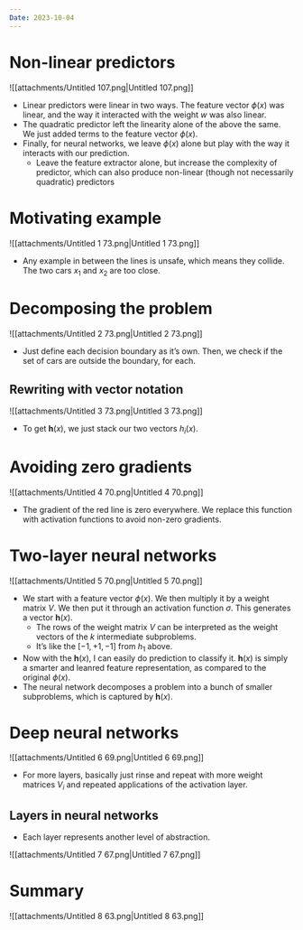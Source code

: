 ```yaml
---
Date: 2023-10-04
---
```

# Non-linear predictors

![[attachments/Untitled 107.png|Untitled 107.png]]

- Linear predictors were linear in two ways. The feature vector $\phi(x)$﻿ was linear, and the way it interacted with the weight $w$﻿ was also linear.
- The quadratic predictor left the linearity alone of the above the same. We just added terms to the feature vector $\phi(x)$﻿.
- Finally, for neural networks, we leave $\phi(x)$﻿ alone but play with the way it interacts with our prediction.
    - Leave the feature extractor alone, but increase the complexity of predictor, which can also produce non-linear (though not necessarily quadratic) predictors

# Motivating example

![[attachments/Untitled 1 73.png|Untitled 1 73.png]]

- Any example in between the lines is unsafe, which means they collide. The two cars $x_1$﻿ and $x_2$﻿ are too close.

# Decomposing the problem

![[attachments/Untitled 2 73.png|Untitled 2 73.png]]

- Just define each decision boundary as it’s own. Then, we check if the set of cars are outside the boundary, for each.

## Rewriting with vector notation

![[attachments/Untitled 3 73.png|Untitled 3 73.png]]

- To get $\mathbf h(x)$﻿, we just stack our two vectors $h_i(x)$﻿.

# Avoiding zero gradients

![[attachments/Untitled 4 70.png|Untitled 4 70.png]]

- The gradient of the red line is zero everywhere. We replace this function with activation functions to avoid non-zero gradients.

# Two-layer neural networks

![[attachments/Untitled 5 70.png|Untitled 5 70.png]]

- We start with a feature vector $\phi(x)$﻿. We then multiply it by a weight matrix $V$﻿. We then put it through an activation function $\sigma$﻿. This generates a vector $\mathbf h(x)$﻿.
    - The rows of the weight matrix $V$﻿ can be interpreted as the weight vectors of the $k$﻿ intermediate subproblems.
    - It’s like the $[-1, +1, -1]$﻿ from $h_1$﻿ above.
- Now with the $\mathbf h(x)$﻿, I can easily do prediction to classify it. $\mathbf h(x)$﻿ is simply a smarter and leanred feature representation, as compared to the original $\phi(x)$﻿.
- The neural network decomposes a problem into a bunch of smaller subproblems, which is captured by $\mathbf h(x)$﻿.

# Deep neural networks

![[attachments/Untitled 6 69.png|Untitled 6 69.png]]

- For more layers, basically just rinse and repeat with more weight matrices $V_i$﻿ and repeated applications of the activation layer.

## Layers in neural networks

- Each layer represents another level of abstraction.

![[attachments/Untitled 7 67.png|Untitled 7 67.png]]

# Summary

![[attachments/Untitled 8 63.png|Untitled 8 63.png]]
